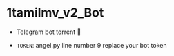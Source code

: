 # 1tamilmv_v2_Bot

- Telegram bot torrent 🧲 

- `TOKEN`: angel.py line number 9 replace your bot token
